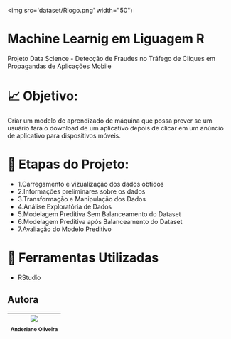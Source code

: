<img src='dataset/Rlogo.png' width="50")

# Machine Learnig em Liguagem R
Projeto Data Science - Detecção de Fraudes no Tráfego de Cliques em Propagandas de Aplicações Mobile


# :chart_with_upwards_trend: Objetivo:

Criar um modelo de aprendizado de máquina que possa prever se um usuário fará o download de um aplicativo depois de clicar em um anúncio de aplicativo para dispositivos móveis.


# :calendar: Etapas do Projeto:

- 1.Carregamento e vizualização dos dados obtidos
- 2.Informações preliminares sobre os dados
- 3.Transformação e Manipulação dos Dados
- 4.Análise Exploratória de Dados
- 5.Modelagem Preditiva Sem Balanceamento do Dataset
- 6.Modelagem Preditiva após Balanceamento do Dataset
- 7.Avaliação do Modelo Preditivo


# :open_file_folder: Ferramentas Utilizadas

- RStudio


## Autora

| [<img loading="lazy" src="https://avatars.githubusercontent.com/u/73066557?s=400&u=a760a49e8548efa99cea7c9052e92b3784f3c7f2&v=4" width=115><br><sub>Anderlane Oliveira</sub>](https://github.com/anderlaneoliveira) |
| :---: |
